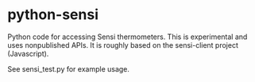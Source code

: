 # python-sensi
Python code for accessing Sensi thermometers. This is experimental and uses nonpublished APIs. It is roughly based on the sensi-client
project (Javascript).


See sensi_test.py for example usage.



